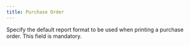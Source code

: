 ```yaml
---
title: Purchase Order
---
```



Specify the default report format to be used when printing a purchase order. This field is mandatory.
